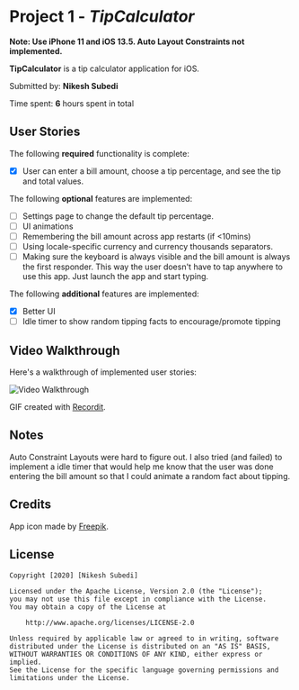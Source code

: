 # Project 1 - *TipCalculator*

**Note: Use iPhone 11 and iOS 13.5. Auto Layout Constraints not implemented.**

**TipCalculator** is a tip calculator application for iOS.

Submitted by: **Nikesh Subedi**

Time spent: **6** hours spent in total

## User Stories

The following **required** functionality is complete:

* [x] User can enter a bill amount, choose a tip percentage, and see the tip and total values.

The following **optional** features are implemented:

* [ ] Settings page to change the default tip percentage.
* [ ] UI animations
* [ ] Remembering the bill amount across app restarts (if <10mins)
* [ ] Using locale-specific currency and currency thousands separators.
* [ ] Making sure the keyboard is always visible and the bill amount is always the first responder. This way the user doesn't have to tap anywhere to use this app. Just launch the app and start typing.

The following **additional** features are implemented:

- [x] Better UI
- [ ] Idle timer to show random tipping facts to encourage/promote tipping

## Video Walkthrough

Here's a walkthrough of implemented user stories:

<img src='https://i.imgur.com/RP7D7GQ.gif' width='' alt='Video Walkthrough' />

GIF created with [Recordit](http://www.recordit.co/).

## Notes

Auto Constraint Layouts were hard to figure out. I also tried (and failed) to implement a idle timer that would help me know that the user was done entering the bill amount so that I could animate a random fact about tipping.

## Credits

App icon made by [Freepik](http://www.flaticon.com).

## License

    Copyright [2020] [Nikesh Subedi]

    Licensed under the Apache License, Version 2.0 (the "License");
    you may not use this file except in compliance with the License.
    You may obtain a copy of the License at

        http://www.apache.org/licenses/LICENSE-2.0

    Unless required by applicable law or agreed to in writing, software
    distributed under the License is distributed on an "AS IS" BASIS,
    WITHOUT WARRANTIES OR CONDITIONS OF ANY KIND, either express or implied.
    See the License for the specific language governing permissions and
    limitations under the License.
